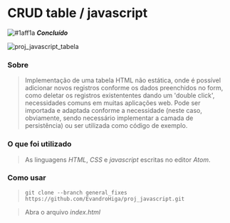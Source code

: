 # CRUD table / javascript
![#1aff1a](https://via.placeholder.com/15/1aff1a/000000?text=+) ***Concluído***

![proj_javascript_tabela](https://user-images.githubusercontent.com/26691091/92979224-5a7ae100-f468-11ea-9d3e-c46e03d7d690.jpg)

### Sobre
> Implementação de uma tabela HTML não estática, onde é possível adicionar novos registros conforme os dados preenchidos no form, como deletar os registros existententes dando um 'double click', necessidades comuns em muitas aplicações web. Pode ser importada e adaptada conforme a necessidade (neste caso, obviamente, sendo necessário implementar a camada de persistência) ou ser utilizada como código de exemplo.

### O que foi utilizado
> As linguagens *HTML*, *CSS* e *javascript* escritas no editor *Atom*.

### Como usar
> `git clone --branch general_fixes https://github.com/EvandroHiga/proj_javascript.git`

> Abra o arquivo *index.html*
